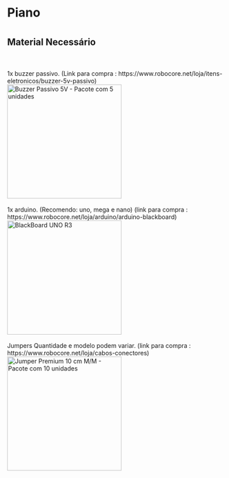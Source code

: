 <h1>Piano<h1>
<h2>Material Necessário</h2>
<br>

<br>
1x buzzer passivo. (Link para compra : https://www.robocore.net/loja/itens-eletronicos/buzzer-5v-passivo)
<br>
 
<img width="265px" height="265px" data-src="https://d229kd5ey79jzj.cloudfront.net/1092/images/1092_1_H.png?20200828161642" alt="Buzzer Passivo 5V - Pacote com 5 unidades" title="Buzzer Passivo 5V - Pacote com 5 unidades" class=" lazyloaded" src="https://d229kd5ey79jzj.cloudfront.net/1092/images/1092_1_H.png?20200828161642">
<br>

<br>
1x arduino. (Recomendo: uno, mega e nano) (link para compra : https://www.robocore.net/loja/arduino/arduino-blackboard)
<br>

<img width="265px" height="265px" data-src="https://d229kd5ey79jzj.cloudfront.net/998/images/998_1_H.png?20200825075820" alt="  BlackBoard UNO R3" title="  BlackBoard UNO R3" class=" lazyloaded" src="https://d229kd5ey79jzj.cloudfront.net/998/images/998_1_H.png?20200825075820">
<br>

<br>
Jumpers Quantidade e modelo podem variar. (link para compra : https://www.robocore.net/loja/cabos-conectores)
<br>

<img width="265px" height="265px" data-src="https://d229kd5ey79jzj.cloudfront.net/146/images/146_1_H.png?20200730123438" alt="Jumper Premium 10 cm M/M - Pacote com 10 unidades" title="Jumper Premium 10 cm M/M - Pacote com 10 unidades" class=" lazyloaded" src="https://d229kd5ey79jzj.cloudfront.net/146/images/146_1_H.png?20200730123438">
